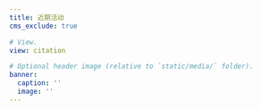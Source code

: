 ```yaml
---
title: 近期活动
cms_exclude: true

# View.
view: citation

# Optional header image (relative to `static/media/` folder).
banner:
  caption: ''
  image: ''
---
```


